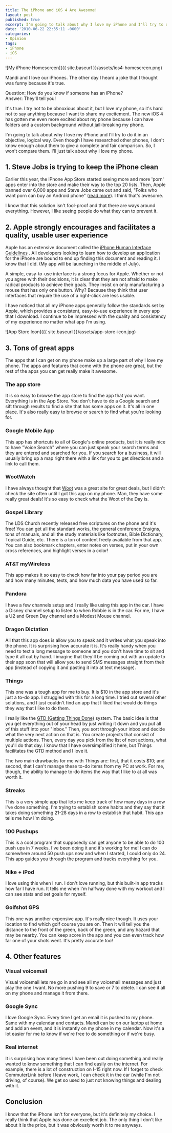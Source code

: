 ```yaml
---
title: The iPhone and iOS 4 Are Awesome!
layout: post
published: true
excerpt: I'm going to talk about why I love my iPhone and I'll try to do it in an objective, logical way.
date: '2010-06-22 22:35:11 -0600'
categories:
- Opinion
tags:
- iPhone
- iOS
---
```


![My iPhone Homescreen]({{ site.baseurl }}/assets/ios4-homescreen.png)

Mandi and I love our iPhones. The other day I heard a joke that I thought was funny because it's true.

Question: How do you know if someone has an iPhone?  
Answer: They'll tell you!

It's true. I try not to be obnoxious about it, but I love my phone, so it's
hard not to say anything because I want to share my excitement. The new iOS 4
has gotten me even more excited about my phone because I can have folders and a
custom background without jail-breaking my phone.

I'm going to talk about why I love my iPhone and I'll try to do it in an
objective, logical way. Even though I have researched other phones, I don't know
enough about them to give a complete and fair comparison. So, I won't compare
them. I'll just talk about why I love my phone.

## 1. Steve Jobs is trying to keep the iPhone clean

Earlier this year, the iPhone App Store started seeing more and more 'porn' apps
enter into the store and make their way to the top 20 lists.  Then, Apple banned
over 6,000 apps and Steve Jobs came out and said, "Folks who want porn can buy
an Android phone" ([read more](http://news.cnet.com/8301-17852_3-20002922-71.html)).
I think that's awesome.

I know that this solution isn't fool-proof and that there are ways around
everything. However, I like seeing people do what they can to prevent it.

## 2. Apple strongly encourages and facilitates a quality, usable user experience

Apple has an extensive document called the [iPhone Human Interface
Guidelines](http://developer.apple.com/iphone/library/documentation/userexperience/conceptual/mobilehig/Introduction/Introduction.html)
. All developers looking to learn how to develop an application for the iPhone
are bound to end up finding this document and reading it. I know that I did. (My
app will be launching in the middle of July).

A simple, easy-to-use interface is a strong focus for Apple. Whether or not you
agree with their decisions, it is clear that they are not afraid to make radical
products to achieve their goals. They insist on only manufacturing a mouse that
has only one button. Why? Because they think that user interfaces that require
the use of a right-click are less usable.

I have noticed that all my iPhone apps generally follow the standards set by
Apple, which provides a consistent, easy-to-use experience in every app that I
download. I continue to be impressed with the quality and consistency of my
experience no matter what app I'm using.


![App Store Icon]({{ site.baseurl }}/assets/app-store-icon.jpg)

## 3. Tons of great apps

The apps that I can get on my phone make up a large part of why I love my phone.
The apps and features that come with the phone are great, but the rest of the
apps you can get really make it awesome.

### The app store

It is so easy to browse the app store to find the app that you want. Everything
is in the App Store. You don't have to do a Google search and sift through
results to find a site that has some apps on it. It's all in one place. It's
also really easy to browse or search to find what you're looking for.

### Google Mobile App

This app has shortcuts to all of Google's online products, but it is really nice
to have "Voice Search" where you can just speak your search terms and they are
entered and searched for you. If you search for a business, it will usually
bring up a map right there with a link for you to get directions and a link to
call them.

### WootWatch

I have always thought that [Woot](http://www.woot.com) was a great site for
great deals, but I didn't check the site often until I got this app on my phone.
Man, they have some really great deals! It's so easy to check what the Woot of
the Day is.

### Gospel Library

The LDS Church recently released free scriptures on the phone
and it's free! You can get all the standard works, the general conference
Ensigns, tons of manuals, and all the study materials like footnotes, Bible
Dictionary, Topical Guide, etc. There is a ton of content freely available from
that app. You can also bookmark chapters, enter notes on verses, put in your own
cross references, and highlight verses in a color!

### AT&T myWireless

This app makes it so easy to check how far into your pay period you are and how
many minutes, texts, and how much data you have used so far.

### Pandora

I have a few channels setup and I really like using this app in the car. I have
a Disney channel setup to listen to when Robbie is in the car. For me, I have a
U2 and Green Day channel and a Modest Mouse channel.

### Dragon Dictation

All that this app does is allow you to speak and it writes what you speak into
the phone. It is surprising how accurate it is. It's really handy when you need
to text a long message to someone and you don't have time to sit and type it all
out by hand. I imagine that they'll be coming out with an update to their app
soon that will allow you to send SMS messages straight from their app (instead
of copying it and pasting it into at text message).

### Things

This one was
a tough app for me to buy. It is $10 in the app store and it's just a to-do app.
I struggled with this for a long time. I tried out several other solutions, and
I just couldn't find an app that I liked that would do things they way that I
like to do them.

I really like the [GTD (Getting Things Done)](http://www.amazon.com/Getting-Things-Done-Stress-Free-Productivity/dp/0142000280)
system. The basic idea is that you get everything out of your head by just
writing it down and you put all of this stuff into your "inbox." Then, you sort
through your inbox and decide what the very next action on that is. You create
projects that consist of multiple actions. Then, every day you pick from the
list of next actions, what you'll do that day. I know that I have oversimplified
it here, but Things facilitates the GTD method and I love it.

The two main drawbacks for me with Things are: first, that it costs $10; and
second, that I can't manage these to-do items from my PC at work. For me,
though, the ability to manage to-do items the way that I like to at all was
worth it.

### Streaks

This is a very simple
app that lets me keep track of how many days in a row I've done something. I'm
trying to establish some habits and they say that it takes doing something 21-28
days in a row to establish that habit. This app tells me how I'm doing.

### 100 Pushups

This is a cool program that supposedly can get anyone
to be able to do 100 push ups in 7 weeks. I've been doing it and it's working
for me! I can do somewhere around 50 push ups now and when I started, I could
only do 24. This app guides you through the program and tracks everything for
you.

### Nike + iPod

I love using this when I run. I don't love
running, but this built-in app tracks how far I have run. It tells me when I'm
halfway done with my workout and I can see stats and set goals for myself.

### Golfshot GPS

This one was another expensive app. It's really nice though. It uses your
location to find which golf course you are on. Then it will tell you the
distance to the front of the green, back of the green, and any hazard that may
be nearby. You can keep score in the app and you can even track how far one of
your shots went. It's pretty accurate too!

## 4. Other features

### Visual voicemail

Visual voicemail lets me go in and see all my voicemail messages and just play
the one I want. No more pushing 9 to save or 7 to delete. I can see it all on my
phone and manage it from there.
  
### Google Sync

I love Google Sync.  Every time I get an email it is pushed to my phone. Same
with my calendar and contacts. Mandi can be on our laptop at home and add an
event, and it is instantly on my phone in my calendar. Now it's a lot easier for
me to know if we're free to do something or if we're busy.

### Real internet

It is surprising how many times I have been out doing something and really
wanted to know something that I can find easily on the internet. For example,
there is a lot of construction on I-15 right now. If I forget to check
CommuterLink before I leave work, I can check it in the car (while I'm not
driving, of course). We get so used to just not knowing things and dealing with
it.

## Conclusion

I know that the iPhone isn't for everyone, but it's definitely my choice. I
really think that Apple has done an excellent job. The only thing I don't like
about it is the price, but it was obviously worth it to me anyways.
